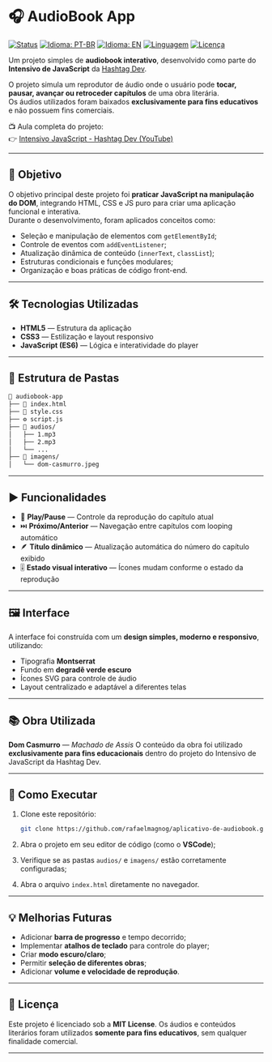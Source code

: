 # 🎧 AudioBook App

[![Status](https://img.shields.io/badge/status-Concluído-brightgreen)](README.md)
[![Idioma: PT-BR](https://img.shields.io/badge/Idioma-Português-green)](README.md)
[![Idioma: EN](https://img.shields.io/badge/Idioma-Inglês-red)](README.en.md)
[![Linguagem](https://img.shields.io/badge/Stack-JavaScript%20|%20HTML%20|%20CSS-lightyellow)](README.md)
[![Licença](https://img.shields.io/badge/licença-MIT-blue)](LICENSE)

Um projeto simples de **audiobook interativo**, desenvolvido como parte do **Intensivo de JavaScript** da [Hashtag Dev](https://www.hashtagtreinamentos.com/).

O projeto simula um reprodutor de áudio onde o usuário pode **tocar, pausar, avançar ou retroceder capítulos** de uma obra literária.  
Os áudios utilizados foram baixados **exclusivamente para fins educativos** e não possuem fins comerciais.

📺 Aula completa do projeto:  
👉 [Intensivo JavaScript - Hashtag Dev (YouTube)](https://www.youtube.com/live/DK_RM0lqjZQ?si=_KikMq2qJ1EVbD2i)

---

## 🧠 Objetivo

O objetivo principal deste projeto foi **praticar JavaScript na manipulação do DOM**, integrando HTML, CSS e JS puro para criar uma aplicação funcional e interativa.  
Durante o desenvolvimento, foram aplicados conceitos como:

- Seleção e manipulação de elementos com `getElementById`;
- Controle de eventos com `addEventListener`;
- Atualização dinâmica de conteúdo (`innerText`, `classList`);
- Estruturas condicionais e funções modulares;
- Organização e boas práticas de código front-end.

---

## 🛠️ Tecnologias Utilizadas

- **HTML5** — Estrutura da aplicação  
- **CSS3** — Estilização e layout responsivo  
- **JavaScript (ES6)** — Lógica e interatividade do player  

---

## 📁 Estrutura de Pastas

```bash
📂 audiobook-app
├── 📄 index.html
├── 🎨 style.css
├── ⚙️ script.js
├── 📁 audios/
│   ├── 1.mp3
│   ├── 2.mp3
│   └── ...
├── 📁 imagens/
│   └── dom-casmurro.jpeg
````

---

## ▶️ Funcionalidades

* 🎵 **Play/Pause** — Controle da reprodução do capítulo atual
* ⏭️ **Próximo/Anterior** — Navegação entre capítulos com looping automático
* 🪶 **Título dinâmico** — Atualização automática do número do capítulo exibido
* 🎚️ **Estado visual interativo** — Ícones mudam conforme o estado da reprodução

---

## 🖼️ Interface

A interface foi construída com um **design simples, moderno e responsivo**, utilizando:

* Tipografia **Montserrat**
* Fundo em **degradê verde escuro**
* Ícones SVG para controle de áudio
* Layout centralizado e adaptável a diferentes telas

---

## 📚 Obra Utilizada

**Dom Casmurro** — *Machado de Assis*
O conteúdo da obra foi utilizado **exclusivamente para fins educacionais** dentro do projeto do Intensivo de JavaScript da Hashtag Dev.

---

## 🚀 Como Executar

1. Clone este repositório:

   ```bash
   git clone https://github.com/rafaelmagnog/aplicativo-de-audiobook.git
   ```

2. Abra o projeto em seu editor de código (como o **VSCode**);

3. Verifique se as pastas `audios/` e `imagens/` estão corretamente configuradas;

4. Abra o arquivo `index.html` diretamente no navegador.

---

## 💡 Melhorias Futuras

* Adicionar **barra de progresso** e tempo decorrido;
* Implementar **atalhos de teclado** para controle do player;
* Criar **modo escuro/claro**;
* Permitir **seleção de diferentes obras**;
* Adicionar **volume e velocidade de reprodução**.

---

## 🪪 Licença

Este projeto é licenciado sob a **MIT License**.
Os áudios e conteúdos literários foram utilizados **somente para fins educativos**, sem qualquer finalidade comercial.

---
